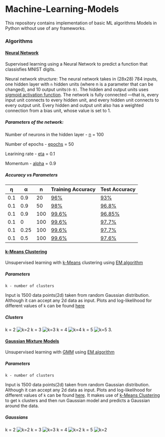 # Machine-Learning-Models
This repository contains implementation of basic ML algorithms Models in Python without use of any frameworks.

### Algorithms

#### [Neural Network](https://github.com/rishab-pdx/Machine-Learning-Algorithms/blob/master/digitClassifier.py)
Supervised learning using a Neural Network to predict a function that classisfies MNIST digits.

Neural network structure: The neural network takes in (28x28) 784 inputs, one hidden layer with `n` hidden units (where n is a parameter that can be changed), and 10 output units`(0-9)`. The hidden and output units uses [sigmoid activation function](https://en.wikipedia.org/wiki/Sigmoid_function). The network is fully connected —that is, every input unit connects to every hidden unit, and every hidden unit connects to every output unit. Every hidden and output unit also has a weighted connection from a bias unit, whose value is set to 1.

##### Parameters of the network:

  Number of neurons in the hidden layer - [n](https://github.com/rishab-pdx/Machine-Learning-Algorithms/blob/a5163da699f9cabe7b109b084ab3d96fccaef532/digitClassifier.py#L32) = 100
  
  Number of epochs - [epochs](https://github.com/rishab-pdx/Machine-Learning-Algorithms/blob/a5163da699f9cabe7b109b084ab3d96fccaef532/digitClassifier.py#L8) = 50
  
  Learining rate - [eta](https://github.com/rishab-pdx/Machine-Learning-Algorithms/blob/a5163da699f9cabe7b109b084ab3d96fccaef532/digitClassifier.py#L11) = 0.1
  
  Momentum - [alpha](https://github.com/rishab-pdx/Machine-Learning-Algorithms/blob/a5163da699f9cabe7b109b084ab3d96fccaef532/digitClassifier.py#L14) = 0.9
  

##### Accuracy vs Parameters

η | α | n | Training Accuracy| Test Accuracy |
--|---|---|------------------|---------------|
0.1|0.9|20|[96%](https://github.com/rishab-pdx/Machine-Learning-Algorithms/blob/master/plots/exp-1-n-20.png)|[93%](https://github.com/rishab-pdx/Machine-Learning-Algorithms/blob/master/plots/exp-1-n-20.png)|
0.1|0.9|50|[98%](https://github.com/rishab-pdx/Machine-Learning-Algorithms/blob/master/plots/exp-1-n-50.png)|[96.8%](https://github.com/rishab-pdx/Machine-Learning-Algorithms/blob/master/plots/exp-1-n-50.png)|
0.1|0.9|100|[99.6%](https://github.com/rishab-pdx/Machine-Learning-Algorithms/blob/master/plots/exp-1-n-100.png)|[96.85%](https://github.com/rishab-pdx/Machine-Learning-Algorithms/blob/master/plots/exp-1-n-100.png)|
0.1|0|100|[99.6%](https://github.com/rishab-pdx/Machine-Learning-Algorithms/blob/master/plots/exp-2-alpha-0.png)|[97.7%](https://github.com/rishab-pdx/Machine-Learning-Algorithms/blob/master/plots/exp-2-alpha-0.png)|
0.1|0.25|100|[99.6%](https://github.com/rishab-pdx/Machine-Learning-Algorithms/blob/master/plots/exp-2-alpha-0.25.png)|[97.7%](https://github.com/rishab-pdx/Machine-Learning-Algorithms/blob/master/plots/exp-2-alpha-0.25.png)|
0.1|0.5|100|[99.6%](https://github.com/rishab-pdx/Machine-Learning-Algorithms/blob/master/plots/exp-2-alpha-0.5.png)|[97.6%](https://github.com/rishab-pdx/Machine-Learning-Algorithms/blob/master/plots/exp-2-alpha-0.5.png)|

#### [k-Means Clustering](https://github.com/rishab-pdx/Machine-Learning-Algorithms/blob/master/kMeans.py)
Unsupervised learning with [k-Means](https://en.wikipedia.org/wiki/K-means_clustering) clustering using [EM algorithm](https://en.wikipedia.org/wiki/Expectation%E2%80%93maximization_algorithm)
##### Parameters
`k - number of clusters`

Input is 1500 data points(2d) taken from random Gaussian distribution. Although it can accept any 2d data as input.
Plots and log-likelihood for different values of `k` can be found [here](https://github.com/rishab-pdx/Machine-Learning-Algorithms/tree/master/km-plots)

##### Clusters
k = 2
![k=2](https://github.com/rishab-pdx/Machine-Learning-Algorithms/blob/master/km-plots/km-2-l.png)
k = 3
![k=3](https://github.com/rishab-pdx/Machine-Learning-Algorithms/blob/master/km-plots/km-3-l.png)
k = 4
![k=4](https://github.com/rishab-pdx/Machine-Learning-Algorithms/blob/master/km-plots/km-4-l.png)
k = 5
![k=5](https://github.com/rishab-pdx/Machine-Learning-Algorithms/blob/master/km-plots/km-5-l.png)
3. 
#### [Gaussian Mixture Models](https://github.com/rishab-pdx/Machine-Learning-Algorithms/blob/master/gaussianMM.py)
Unsupervised learning with [GMM](https://brilliant.org/wiki/gaussian-mixture-model/) using [EM algorithm](https://en.wikipedia.org/wiki/Expectation%E2%80%93maximization_algorithm)
##### Parameters
`k - number of clusters`

Input is 1500 data points(2d) taken from random Gaussian distribution. Although it can accept any 2d data as input.
Plots and log-likelihood for different values of `k` can be found [here](https://github.com/rishab-pdx/Machine-Learning-Algorithms/tree/master/km-plots). It makes use of [k-Means Clustering](https://github.com/rishab-pdx/Machine-Learning-Algorithms/blob/master/kMeans.py) to get `k` clusters and then run Gaussian model and predicts a Gaussian around the data.
##### Gaussians
k = 2
![k=2](https://github.com/rishab-pdx/Machine-Learning-Algorithms/blob/master/gmm-plots/gmm-k-2-r-max-l-2.png)
k = 3
![k=3](https://github.com/rishab-pdx/Machine-Learning-Algorithms/blob/master/gmm-plots/gmm-k-3-r-max-l.png)
k = 4
![k=2](https://github.com/rishab-pdx/Machine-Learning-Algorithms/blob/master/gmm-plots/gmm-k-4-r-max-l.png)
k = 5
![k=2](https://github.com/rishab-pdx/Machine-Learning-Algorithms/blob/master/gmm-plots/gmm-k-5-r-max-l.png)
